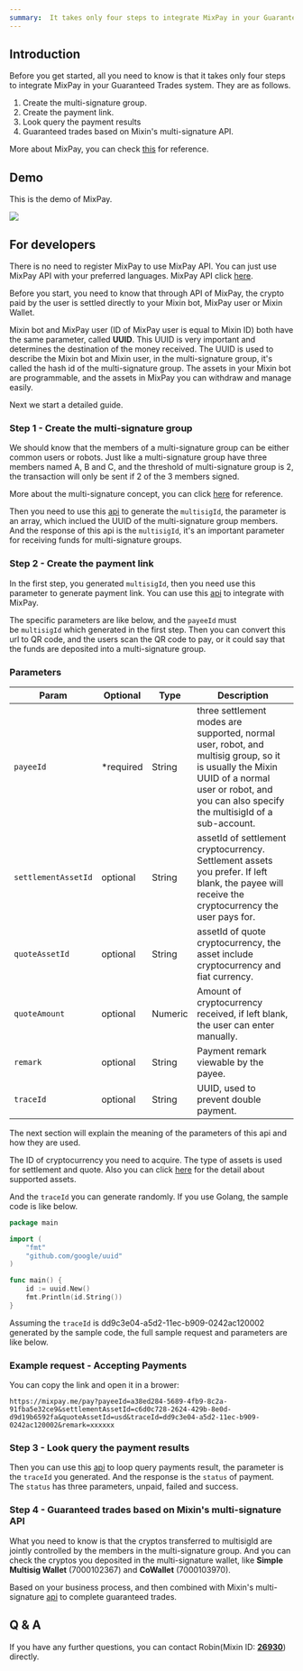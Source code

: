 ```yaml
---
summary:  It takes only four steps to integrate MixPay in your Guaranteed Trades system.
---
```


## Introduction

Before you get started, all you need to know is that it takes only four steps to integrate MixPay in your Guaranteed Trades system. They are as follows.

1.  Create the multi-signature group.
2.  Create the payment link.
3.  Look query the payment results
4.  Guaranteed trades based on Mixin's multi-signature API.

More about MixPay, you can check [this](https://developers.mixpay.me/guides/introduction) for reference.

## Demo

This is the demo of MixPay.

![](https://developers.mixpay.me/images/pvfjlpq.gif)

## For developers

There is no need to register MixPay to use MixPay API. You can just use MixPay API with your preferred languages. MixPay API click [here](https://developers.mixpay.me/api/overview).

Before you start, you need to know that through API of MixPay, the crypto paid by the user is settled directly to your Mixin bot, MixPay user or Mixin Wallet.

Mixin bot and MixPay user (ID of MixPay user is equal to Mixin ID) both have the same parameter, called **UUID**. This UUID is very important and determines the destination of the money received. The UUID is used to describe the Mixin bot and Mixin user, in the multi-signature group, it's called the hash id of the multi-signature group. The assets in your Mixin bot are programmable, and the assets in MixPay you can withdraw and manage easily.

Next we start a detailed guide.

### Step 1 - Create the multi-signature group

We should know that the members of a multi-signature group can be either common users or robots. Just like a multi-signature group have three members named A, B and C, and the threshold of multi-signature group is 2, the transaction will only be sent if 2 of the 3 members signed.

More about the multi-signature concept, you can click [here](https://developers.mixin.one/docs/mainnet/concepts/multisig) for reference.

Then you need to use this [api](https://developers.mixpay.me/api/multisig/get-multisig-id) to generate the `multisigId`, the parameter is an array, which inclued the UUID of the multi-signature group members. And the response of this api is the `multisigId`, it's an important parameter for receiving funds for multi-signature groups.

### Step 2 - Create the payment link

In the first step, you generated `multisigId`, then you need use this parameter to generate payment link. You can use this [api](https://developers.mixpay.me/api/payments/pay) to integrate with MixPay.

The specific parameters are like below, and the `payeeId` must be `multisigId` which generated in the first step. Then you can convert this url to QR code, and the users scan the QR code to pay, or it could say that the funds are deposited into a multi-signature group.

### Parameters

|  Param | Optional | Type | Description |
| --- | --- | --- | --- |
| `payeeId` | <span class="required">*required</span> | String | three settlement modes are supported, normal user, robot, and multisig group, so it is usually the Mixin UUID of a normal user or robot, and you can also specify the multisigId of a sub-account. |
| `settlementAssetId` | optional | String | assetId of settlement cryptocurrency. Settlement assets you prefer. If left blank, the payee will receive the cryptocurrency the user pays for. |
| `quoteAssetId` | optional | String | assetId of quote cryptocurrency, the asset include cryptocurrency and fiat currency. |
| `quoteAmount` | optional | Numeric | Amount of cryptocurrency received, if left blank, the user can enter manually. |
| `remark` | optional | String | Payment remark viewable by the payee. |
| `traceId` | optional | String | UUID, used to prevent double payment. |

The next section will explain the meaning of the parameters of this api and how they are used.

The ID of cryptocurrency you need to acquire. The type of assets is used for settlement and quote. Also you can click [here](https://developers.mixpay.me/guides/assets) for the detail about supported assets.

And the `traceId` you can generate randomly. If you use Golang, the sample code is like below.

```go
package main

import (
    "fmt"
    "github.com/google/uuid"
)

func main() {
    id := uuid.New()
    fmt.Println(id.String())
}
```

Assuming the `traceId` is dd9c3e04-a5d2-11ec-b909-0242ac120002 generated by the sample code, the full sample request and parameters are like below.

### Example request - Accepting Payments

You can copy the link and open it in a brower:

```
https://mixpay.me/pay?payeeId=a38ed284-5689-4fb9-8c2a-91fba5e32ce9&settlementAssetId=c6d0c728-2624-429b-8e0d-d9d19b6592fa&quoteAssetId=usd&traceId=dd9c3e04-a5d2-11ec-b909-0242ac120002&remark=xxxxxx
```

### Step 3 - Look query the payment results

Then you can use this [api](https://developers.mixpay.me/api/payments/payments-results) to loop query payments result, the parameter is the `traceId` you generated. And the response is the `status` of payment. The `status` has three parameters, unpaid, failed and success.

### Step 4 - Guaranteed trades based on Mixin's multi-signature API

What you need to know is that the cryptos transferred to multisigId are jointly controlled by the members in the multi-signature group. And you can check the cryptos you deposited in the multi-signature wallet, like **Simple Multisig Wallet** (7000102367) and **CoWallet** (7000103970).

Based on your business process, and then combined with Mixin's multi-signature [api](https://developers.mixin.one/docs/api/multisigs/request) to complete guaranteed trades.

## Q & A

If you have any further questions, you can contact Robin(Mixin ID: **[26930](https://mixin.one/codes/89f7e832-ff53-4fff-ad47-10c68ec96ae2)**) directly.
